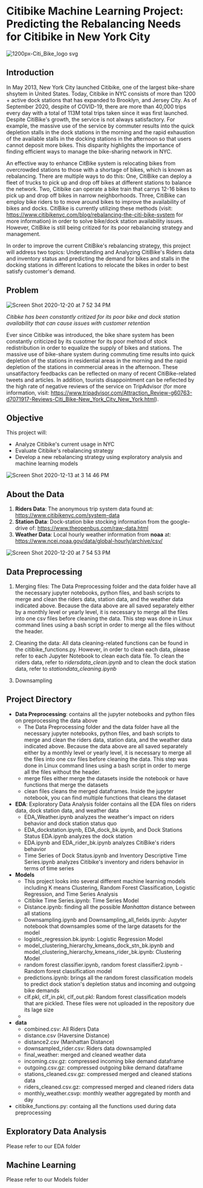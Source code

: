 # Citibike Machine Learning Project: Predicting the Rebalancing Needs for Citibike in New York City 

![1200px-Citi_Bike_logo svg](https://user-images.githubusercontent.com/29543481/102022669-5192f780-3d56-11eb-8066-709edd3275e6.png)

## Introduction

In May 2013, New York City launched Citibike, one of the largest bike-share shsytem in United States. Today, Citibike in NYC consists of more than 1200 + active dock stations that has expanded to Brooklyn, and Jersey City. As of September 2020, despite of COVID-19, there are more than 40,000 trips every day with a total of 113M total trips taken since it was first launched. Despite CitiBike's growth, the service is not always satisfactory. For example, the massive use of the service by commuter results into the quick depletion stalls in the dock stations in the morning and the rapid exhaustion of the available stalls in the docking stations in the afternoon so that users cannot deposit more bikes. This disparity highlights the importance of finding efficient ways to manage the bike-sharing network in NYC. 

An effective way to enhance CitBike system is relocating bikes from overcrowded stations to those with a shortage of bikes, which is known as rebalancing. There are multiple ways to do this: One, CitiBike can deploy a fleet of trucks to pick up and drop off bikes at different stations to balance the network. Two, Citibike can operate a bike train that carrys 12-16 bikes to pick up and drop off bikes in narrow neighborhoods. Three, CitiBike can employ bike riders to to move around bikes to improve the availability of bikes and docks. CitiBike is currently utilizing these methods (visit: https://www.citibikenyc.com/blog/rebalancing-the-citi-bike-system for more information) in order to solve bike/dock station availability issues. However, CitiBike is still being critized for its poor rebalancing strategy and management. 

In order to improve the current CitiBike's rebalancing strategy, this project will address two topics: Understanding and Analyzing CitiBike's Riders data and inventory status and predicting the demand for bikes and stalls in the docking stations in different lcations to relocate the bikes in order to best satisfy customer's demand.  

## Problem

![Screen Shot 2020-12-20 at 7 52 34 PM](https://user-images.githubusercontent.com/29543481/102729067-15830800-42fd-11eb-8728-112a160b9c98.png)

*Citibke has been constantly critized for its poor bike and dock station availability that can cause issues with customer retention*


Ever since Citibike was introduced, the bike share system has been constantly criticized by its cusotmer for its poor mehtod of stock redistribution in order to equalize the supply of bikes and stations. The massive use of bike-share system during commuting time results into quick depletion of the stations in residential areas in the morning and the rapid depletion of the stations in commercial areas in the afternoon. These unsatifactory feedbacks can be reflected on many of recent CitiBike-related tweets and articles. In addition, tourists disappointment can be reflected by the high rate of negative reviews of the service on TripAdvisor (for more information, visit: https://www.tripadvisor.com/Attraction_Review-g60763-d7071917-Reviews-Citi_Bike-New_York_City_New_York.html). 

## Objective

This project will:
- Analyze Citibike's current usage in NYC
- Evaluate Citibike's rebalancing strategy
- Develop a new rebalancing strategy using exploratory analysis and machine learning models

![Screen Shot 2020-12-13 at 3 14 46 PM](https://user-images.githubusercontent.com/29543481/102022677-5c4d8c80-3d56-11eb-9ac2-9afaa6b511e9.png)

## About the Data

1. **Riders Data**: The anonymous trip system data found at: https://www.citibikenyc.com/system-data
2. **Station Data**: Dock-station bike stocking information from the google-drive of: https://www.theopenbus.com/raw-data.html
3. **Weather Data**: Local hourly weather information from **noaa** at: https://www.ncei.noaa.gov/data/global-hourly/archive/csv/

![Screen Shot 2020-12-20 at 7 54 53 PM](https://user-images.githubusercontent.com/29543481/102729113-4ebb7800-42fd-11eb-85ca-15d0e08c8232.png)


## Data Preprocessing

1. Merging files: The Data Preprocessing folder and the data folder have all the necessary jupyter notebooks, python files, and bash scripts to merge and clean the riders data, station data, and the weather data indicated above. Because the data above are all saved separately either by a monthly level or yearly level, it is necessary to merge all the files into one csv files before cleaning the data. This step was done in Linux command lines using a bash script in order to merge all the files without the header.

2. Cleaning the data: All data cleaning-related functions can be found in the citibike_functions.py. However, in order to clean each data, please refer to each Jupyter Notebook to clean each data file. To clean the riders data, refer to *ridersdata_clean.ipynb* and to clean the dock station data, refer to *stationdata_cleaning.ipynb*

3. Downsampling


## Project Directory

- **Data Preprocessing**: contains all the jupyter notebooks and python files on preprocessing the data above
  - The Data Preprocessing folder and the data folder have all the necessary jupyter notebooks, python files, and bash scripts to merge and clean the riders data, station data, and the weather data indicated above. Because the data above are all saved separately either by a monthly level or yearly level, it is necessary to merge all the files into one csv files before cleaning the data. This step was done in Linux command lines using a bash script in order to merge all the files without the header.
  - merge files either merge the datasets inside the notebook or have functions that merge the datasets
  - clean files cleans the merged dataframes. Inside the jupyter notebook, you can find multiple functions that cleans the dataset
- **EDA**: Exploratory Data Analysis folder contains all the EDA files on riders data, dock station data, and weather data
  - EDA_Weather.ipynb analyzes the weather's impact on riders behavior and dock station status quo
  - EDA_dockstation.ipynb, EDA_dock_bk.ipynb, and Dock Stations Status EDA.ipynb analyzes the dock station
  - EDA.ipynb and EDA_rider_bk.ipynb analyzes CitiBike's riders behavior
  - Time Series of Dock Status.ipynb and Inventory Descriptive Time Series.ipynb analyzes Citibike's inventory and riders behavior in terms of time series
- **Models**
  - This project looks into several different machine learning models including K means Clustering, Random Forest Classification, Logistic Regression, and Time Series Analysis
  - Citibike Time Series.ipynb: Time Series Model
  - Distance.ipynb: finding all the possible *Manhattan* distance between all stations
  - Downsampling.ipynb and Downsampling_all_fields.ipynb: Jupyter notebook that downsamples some of the large datasets for the model
  - logistic_regression.bk.ipynb: Logistic Regression Model
  - model_clustering_hierarchy_kmeans_dock_stn_bk.ipynb and model_clustering_hierarchy_kmeans_rider_bk.ipynb: Clustering Model
  - random forest classifier.ipynb, random forest classifier2.ipynb - Random forest classification model
  - predictions.ipynb: brings all the random forest classification models to predict dock station's depletion status and incoming and outgoing bike demands
  - clf.pkl, clf_in.pkl, clf_out.pkl: Random forest classification models that are pickled. These files were not uploaded in the repository due its lage size 
  - 
- **data**
  - combined.csv: All Riders Data 
  - distance.csv (Haversine Distance)
  - distance2.csv (Manhattan Distance)
  - downsampled_rider.csv: Riders data downsampled
  - final_weather: merged and cleaned weather data
  - incoming.csv.gz: compressed incoming bike demand dataframe
  - outgoing.csv.gz: compressed outgoing bike demand dataframe
  - stations_cleaned.csv.gz: compressed merged and cleaned stations data
  - riders_cleaned.csv.gz: compressed merged and cleaned riders data
  - monthly_weather.csvp: monthly weather aggregated by month and day
- citibike_functions.py: containg all the functions used during data preprocessing

## Exploratory Data Analysis

Please refer to our EDA folder

## Machine Learning

Please refer to our Models folder



